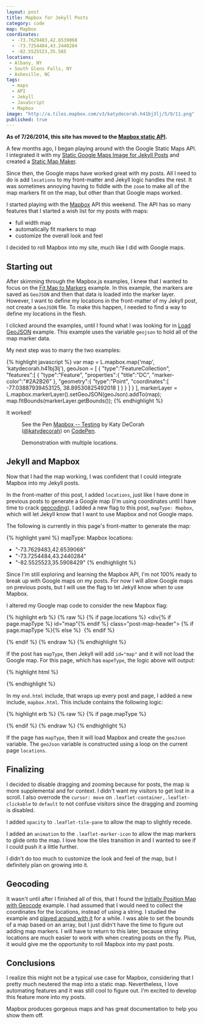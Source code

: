 ```yaml
---
layout: post
title: Mapbox for Jekyll Posts
category: code
map: Mapbox
coordinates:
  - -73.7629483,42.6539068
  - -73.7254484,43.2440284
  - -82.5525523,35.565
locations:
 - Albany, NY
 - South Glens Falls, NY
 - Asheville, NC
tags:
  - maps
  - API
  - Jekyll
  - JavaScript
  - Mapbox
image: "http://a.tiles.mapbox.com/v3/katydecorah.h41bj3lj/5/9/11.png"
published: true
---
```


**As of 7/26/2014, this site has moved to the [Mapbox static API](/code/2014/07/26/static-mapbox-for-jekyll/).**

A few months ago, I began playing around with the Google Static Maps API. I integrated it with my [Static Google Maps Image for Jekyll Posts](http://katydecorah.com/code/2013/09/06/google-maps-images-api-for-jekyll/) and created a [Static Map Maker](http://katydecorah.com/staticmapmaker/).

Since then, the Google maps have worked great with my posts. All I need to do is add `locations` to my front-matter and Jekyll logic handles the rest. It was sometimes annoying having to fiddle with the `zoom` to make all of the map markers fit on the map, but other than that Google maps worked.

I started playing with the [Mapbox](https://www.mapbox.com) API this weekend. The API has so many features that I started a wish list for my posts with maps:

* full width map
* automatically fit markers to map
* customize the overall look and feel

I decided to roll Mapbox into my site, much like I did with Google maps.

## Starting out

After skimming through the Mapbox.js examples, I knew that I wanted to focus on the [Fit Map to Markers](https://www.mapbox.com/mapbox.js/example/v1.0.0/fit-map-to-markers/) example. In this example, the markers are saved as `GeoJSON` and then that data is loaded into the marker layer. However, I want to define my locations in the front-matter of my Jekyll post, not create a `GeoJSON` file. To make this happen, I needed to find a way to define my locations in the flesh.

I clicked around the examples, until I found what I was looking for in [Load GeoJSON](https://www.mapbox.com/mapbox.js/example/v1.0.0/load-geojson/) example. This example uses the variable `geojson` to hold all of the map marker data.

My next step was to marry the two examples:

{% highlight javascript %}
var map = L.mapbox.map('map', 'katydecorah.h41bj3lj'),
   geoJson = [
      {
        "type":"FeatureCollection",
        "features":[
          {
            "type":"Feature",
            "properties":{
              "title":"DC",
              "marker-color":"#2A2B26"
            },
            "geometry":{
              "type":"Point",
              "coordinates":[
                -77.03887939453125,
                38.89530825492018
              ]
            }
          }
        ]
      }
    ],
   markerLayer = L.mapbox.markerLayer().setGeoJSON(geoJson).addTo(map);
map.fitBounds(markerLayer.getBounds());
{% endhighlight %}

It worked!

<figure>
<p data-height="350" data-theme-id="97" data-slug-hash="4d4fc4b2cb6a777aa6f015813cc41ad4" data-default-tab="result" class='codepen'>See the Pen <a href='http://codepen.io/katydecorah/pen/4d4fc4b2cb6a777aa6f015813cc41ad4'>Mapbox -- Testing</a> by Katy DeCorah (<a href='http://codepen.io/katydecorah'>@katydecorah</a>) on <a href='http://codepen.io'>CodePen</a>.</p>
<figcaption>Demonstration with multiple locations.</figcaption>
</figure>

## Jekyll and Mapbox
Now that I had the map working, I was confident that I could integrate Mapbox into my Jekyll posts.

In the front-matter of this post, I added `locations`, just like I have done in previous posts to generate a Google map (I'm using coordinates until I have time to crack [geocoding](#geocoding)). I added a new flag to this post, `mapType: Mapbox`, which will let Jekyll know that I want to use Mapbox and not Google maps.

The following is currently in this page's front-matter to generate the map:

{% highlight yaml %}
mapType: Mapbox
locations:
 - "-73.7629483,42.6539068"
 - "-73.7254484,43.2440284"
 - "-82.5525523,35.5908429"
{% endhighlight %}

Since I'm still exploring and learning the Mapbox API, I'm not 100% ready to break up with Google maps on my posts. For now I will allow Google maps on previous posts, but I will use the flag to let Jekyll know when to use Mapbox.

I altered my Google map code to consider the new Mapbox flag:

{% highlight erb %}
{% raw %}
{% if page.locations %}
<div{% if page.mapType %} id="map"{% endif %} class="post-map-header">
	{% if page.mapType %}{% else %}
	<img src="http://maps.googleapis.com/maps/api/staticmap?{% for location in page.locations %}{% if forloop.first %}center={{location | replace:' ','+' }}&amp;markers=color:blue%7C{{location | replace:' ','+' }}{% else %}&amp;markers=color:blue%7C{{location | replace:' ','+' }}{% endif %}{% endfor %}&amp;zoom={% if page.zoom %}{{page.zoom}}{% else %}13{% endif %}&amp;size=1280x180&amp;scale=2&amp;sensor=false&amp;visual_refresh=true" class="post-location-image" alt="">
	{% endif %}
</div>
{% endif %}
{% endraw %}
{% endhighlight %}

If the post has `mapType`, then Jekyll will add `id="map"` and it will not load the Google map. For this page, which has `mapeType`, the logic above will output:

{% highlight html %}
<div id="map" class="post-map-header"></div>
{% endhighlight %}

In my `end.html` include, that wraps up every post and page, I added a new include, `mapbox.html`. This include contains the following logic:

{% highlight erb %}
{% raw %}
{% if page.mapType %}
<link href='//api.tiles.mapbox.com/mapbox.js/v1.6.1/mapbox.css' rel='stylesheet' />
<script src='//api.tiles.mapbox.com/mapbox.js/v1.6.1/mapbox.js'></script>
<script>
var geoJson = [{"type":"FeatureCollection","features":[{% for location in page.locations %}{"type":"Feature","properties":{"marker-color":"#2A2B26"},"geometry":{"type":"Point","coordinates":[{{location}}]}}{% if forloop.last == false %},{% endif %}{% endfor %}]}],
map = L.mapbox.map('map', 'katydecorah.h41bj3lj',{zoomControl: false}),
markerLayer = L.mapbox.markerLayer().setGeoJSON(geoJson).addTo(map);
map.fitBounds(markerLayer.getBounds());
map.dragging.disable();
map.touchZoom.disable();
map.doubleClickZoom.disable();
map.scrollWheelZoom.disable();
if (map.tap) map.tap.disable();
</script>
{% endif %}
{% endraw %}
{% endhighlight %}

If the page has `mapType`, then it will load Mapbox and create the `geoJson` variable. The `geoJson` variable is constructed using a loop on the current page `locations`.

## Finalizing

I decided to disable dragging and zooming because for posts, the map is more supplemental and for context. I didn't want my visitors to get lost in a scroll. I also overrode the `cursor: move`  on `.leaflet-container,.leaflet-clickable` to `default` to not confuse visitors since the dragging and zooming is disabled.

I added `opacity` to `.leaflet-tile-pane` to allow the map to slightly recede.

I added an `animation` to the `.leaflet-marker-icon` to allow the map markers to glide onto the map. I love how the tiles transition in and I wanted to see if I could push it a little further.

I didn't do too much to customize the look and feel of the map, but I definitely plan on growing into it.

## Geocoding

It wasn't until after I finished all of this, that I found the [Initially Position Map with Geocode](https://www.mapbox.com/mapbox.js/example/v1.0.0/map-center-geocoding/) example. I had assumed that I would need to collect the coordinates for the locations, instead of using a string. I studied the example and [played around with it](http://codepen.io/katydecorah/pen/0cdd2d7e848c2511e6263ec68bd3f68b) for a while. I was able to set the bounds of a map based on an array, but I just didn't have the time to figure out adding map markers. I will have to return to this later, because string locations are much easier to work with when creating posts on the fly. Plus, it would give me the opportunity to roll Mapbox into my past posts.

## Conclusions

I realize this might not be a typical use case for Mapbox, considering that I pretty much neutered the map into a static map. Nevertheless, I love automating features and it was still cool to figure out. I'm excited to develop this feature more into my posts.

Mapbox produces gorgeous maps and has great documentation to help you show them off.
